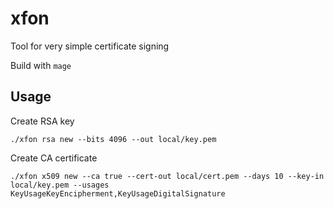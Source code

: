 # xfon

Tool for very simple certificate signing


Build with `mage`

## Usage


Create RSA key
```
./xfon rsa new --bits 4096 --out local/key.pem
```

Create CA certificate

```
./xfon x509 new --ca true --cert-out local/cert.pem --days 10 --key-in local/key.pem --usages KeyUsageKeyEncipherment,KeyUsageDigitalSignature

```
